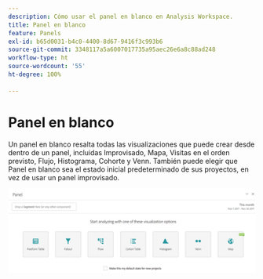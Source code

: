 ```yaml
---
description: Cómo usar el panel en blanco en Analysis Workspace.
title: Panel en blanco
feature: Panels
exl-id: b65d0031-b4c0-4400-8d67-9416f3c993b6
source-git-commit: 3348117a5a6007017735a95aec26e6a8c88ad248
workflow-type: ht
source-wordcount: '55'
ht-degree: 100%

---
```


# Panel en blanco

Un panel en blanco resalta todas las visualizaciones que puede crear desde dentro de un panel, incluidas Improvisado, Mapa, Visitas en el orden previsto, Flujo, Histograma, Cohorte y Venn. También puede elegir que Panel en blanco sea el estado inicial predeterminado de sus proyectos, en vez de usar un panel improvisado.

![](assets/blank_panel.png)
